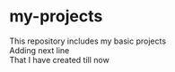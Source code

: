 # my-projects
This repository includes my basic projects
<br />
Adding next line
<br />
That I have created till now
